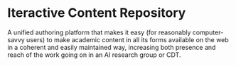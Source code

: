 # Iteractive Content Repository

A unified authoring platform that makes it easy (for reasonably computer-savvy users) to make academic content in all its forms available on the web in a coherent and easily maintained way, increasing both presence and reach of the work going on in an AI research group or CDT.

```{tableofcontents}
```
